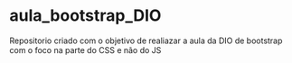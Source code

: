 # aula_bootstrap_DIO
 Repositorio criado com o objetivo de realiazar a aula da DIO de bootstrap com o foco na parte do CSS e não do JS

